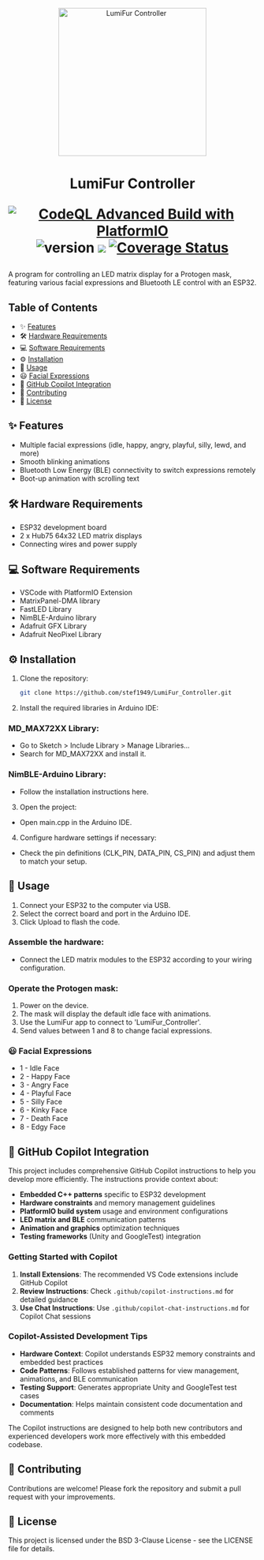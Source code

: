 <p align="center">
<img width="300" alt="LumiFur Controller" src="docs/mps3.png">
</p>
<h1 align="center">
  LumiFur Controller 
  
[![CodeQL Advanced Build with PlatformIO](https://github.com/stef1949/LumiFur_Controller/actions/workflows/codeql.yml/badge.svg?branch=main)](https://github.com/stef1949/LumiFur_Controller/actions/workflows/codeql.yml)
  ![version](https://img.shields.io/badge/version-0.2.0-blue)
  <a href="https://github.com/badges/shields/pulse" alt="Activity">
        <img src="https://img.shields.io/github/commit-activity/m/badges/shields" /></a>
  [![Coverage Status](https://coveralls.io/repos/github/stef1949/LumiFur_Controller/badge.svg?branch=main)](https://coveralls.io/github/stef1949/LumiFur_Controller?branch=main)
  
  


</h1>
A program for controlling an LED matrix display for a Protogen mask, featuring various facial expressions and Bluetooth LE control with an ESP32.

## Table of Contents

- ✨ [Features](#features)
- 🛠️ [Hardware Requirements](#hardware-requirements)
- 💻 [Software Requirements](#software-requirements)
- ⚙️ [Installation](#installation)
- 📖 [Usage](#usage)
- 😃 [Facial Expressions](#facial-expressions)
- 🤖 [GitHub Copilot Integration](#github-copilot-integration)
- 🤝 [Contributing](#contributing)
- 📜 [License](#license)

## ✨ Features
- Multiple facial expressions (idle, happy, angry, playful, silly, lewd, and more)
- Smooth blinking animations
- Bluetooth Low Energy (BLE) connectivity to switch expressions remotely
- Boot-up animation with scrolling text
  
## 🛠️ Hardware Requirements
- ESP32 development board
- 2 x Hub75 64x32 LED matrix displays
- Connecting wires and power supply
  
## 💻 Software Requirements
- VSCode with PlatformIO Extension 
- MatrixPanel-DMA library
- FastLED Library
- NimBLE-Arduino library
- Adafruit GFX Library
- Adafruit NeoPixel Library

## ⚙ Installation

1. Clone the repository:
    ```sh
    git clone https://github.com/stef1949/LumiFur_Controller.git
    ```

2. Install the required libraries in Arduino IDE:

### MD_MAX72XX Library:

- Go to Sketch > Include Library > Manage Libraries...
- Search for MD_MAX72XX and install it.

### NimBLE-Arduino Library:

- Follow the installation instructions here.

3. Open the project:

- Open main.cpp in the Arduino IDE.

4. Configure hardware settings if necessary:

- Check the pin definitions (CLK_PIN, DATA_PIN, CS_PIN) and adjust them to match your setup.

## 📖 Usage

1. Connect your ESP32 to the computer via USB.
2. Select the correct board and port in the Arduino IDE.
3. Click Upload to flash the code.

### Assemble the hardware:

- Connect the LED matrix modules to the ESP32 according to your wiring configuration.

### Operate the Protogen mask:

1. Power on the device.
2. The mask will display the default idle face with animations.
3. Use the LumiFur app to connect to 'LumiFur_Controller'.
4. Send values between 1 and 8 to change facial expressions.

### 😃 Facial Expressions

- 1 - Idle Face
- 2 - Happy Face
- 3 - Angry Face
- 4 - Playful Face
- 5 - Silly Face
- 6 - Kinky Face
- 7 - Death Face
- 8 - Edgy Face

## 🤖 GitHub Copilot Integration

This project includes comprehensive GitHub Copilot instructions to help you develop more efficiently. The instructions provide context about:

- **Embedded C++ patterns** specific to ESP32 development
- **Hardware constraints** and memory management guidelines  
- **PlatformIO build system** usage and environment configurations
- **LED matrix and BLE** communication patterns
- **Animation and graphics** optimization techniques
- **Testing frameworks** (Unity and GoogleTest) integration

### Getting Started with Copilot

1. **Install Extensions**: The recommended VS Code extensions include GitHub Copilot
2. **Review Instructions**: Check `.github/copilot-instructions.md` for detailed guidance
3. **Use Chat Instructions**: Use `.github/copilot-chat-instructions.md` for Copilot Chat sessions

### Copilot-Assisted Development Tips

- **Hardware Context**: Copilot understands ESP32 memory constraints and embedded best practices
- **Code Patterns**: Follows established patterns for view management, animations, and BLE communication
- **Testing Support**: Generates appropriate Unity and GoogleTest test cases
- **Documentation**: Helps maintain consistent code documentation and comments

The Copilot instructions are designed to help both new contributors and experienced developers work more effectively with this embedded codebase.

## 🤝 Contributing
Contributions are welcome! Please fork the repository and submit a pull request with your improvements.

## 📜 License 
This project is licensed under the BSD 3-Clause License - see the LICENSE file for details.
